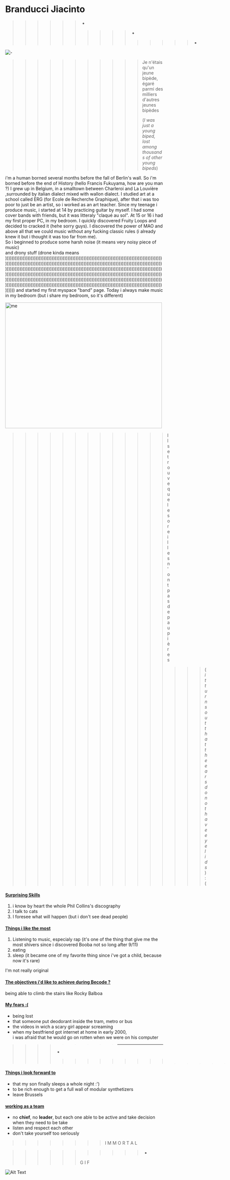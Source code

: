# Branducci Jiacinto  
>>>>>>*
>>>>>>>>>>*
>>>>>>>>>>>>>>>*
![-](https://www.notrecinema.com/images/usercontent/star/patrick-timsit-photo_99034_36372.jpg)
>>>>>>>>>>>Je n'étais qu'un jeune bipède, 
>>>>>>>>>>égaré parmi des milliers d'autres jeunes bipèdes
>>>>>>>>>>>>
>>>>>>>>>>>(_I was just a young biped,
>>>>>>>>>>>lost among thousands of other young bipeds_)


i'm a human borned several months before the fall of Berlin's wall.
So i'm borned before the end of History (hello Francis Fukuyama, how are you man ?)
I grew up in Belgium, in a smalltown between Charleroi and La Louvière ,surrounded by
italian dialect mixed with wallon dialect. I studied art at a school called ERG (for Ecole de Recherche Graphique), after that i was too poor to just be an artist, so i worked as an art teacher. Since my teenage i produce music, i started at 14 by practicing guitar by myself. I had some cover bands with friends, but it was litteraly "claqué au sol". At 15 or 16 i had my first proper PC, in my bedroom. I quickly discovered Fruity Loops and decided to cracked it (hehe sorry guys). I discovered the power of MAO and above all that we could music without any fucking classic rules (i already knew it but i thought it was too far from me).   
So i beginned to produce some harsh noise (it means very noisy piece of music)   
and drony stuff (drone kinda means ))))))))))))))))))))))))))))))))))))))))))))))))))))))))))))))))))))))))))))))))))))))))))))))))))))))))))))))))))))))))))))))))))))))))))))))))))))))))))))))))))))))))))))))))))))))))))))))))))))))))))))))))))))))))))))))))))))))))))))))))))))))))))))))))))))))))))))))))))))))))))))))))))))))))))))))))))))))))))))))))))))))))))))))))))))))))))))))))))))))))))))))))))))))))))))))))))))))))))))))))))))))))))))))))))))))))))))))))))))))))))))))))))))))))))))))))))))))))))))))))))))))))))))))))))))))))))))))))))))))))))))))))))))))))))))))))))))))))))))))))))))))))))))))))))))))))))))))))))
and started my first myspace  "band" page. 
Today i always make music in my bedroom (but i share my bedroom, so it's different)


<img src="https://1.bp.blogspot.com/-WWkimL8cJk0/XYCMHevHjKI/AAAAAAABJIU/YzbicO9JRVstAF0xaClpjjaOcdpfm9-FQCLcBGAsYHQ/s1600/crise%2B15.jpg" alt="me" width="500" height="400"/>

>>>>>>>>>>>>> Il se trouve que les oreilles n'ont pas de paupières
>>>>>>>>>>>>>>>>(_it turns out that the ears do not have eyelids_)
>>>>>>>>>>>>>>>>:(

#### <ins>Surprising Skills<ins> 

1. i know by heart the whole Phil Collins's discography
2. I talk to cats 
3. I foresee what will happen (but i don't see dead people)  

#### <ins>Things i like the most<ins>

1. Listening to music, especialy rap (it's one of the thing that give me the most shivers since i discovered Booba not so long after 9/11)
2. eating 
3. sleep (it became one of my favorite thing since i've got a child, because now it's rare)

I'm not really original 
#### <ins>The objectives i'd like to achieve during Becode ?<ins>

being able to climb the stairs like Rocky Balboa

#### <ins>My fears<ins> :(
* being lost 
* that someone put deodorant inside the tram, metro or bus
* the videos in wich a scary girl appear screaming 
* when my bestfriend got internet at home in early 2000,  
i was afraid that he would go on rotten when we were on his computer
>>>>>>>>>***
>>>>*
>>>>>>>>>>>>>****
>>>>>>>>>>>>>>>>>>>>>>>>>****
#### <ins>Things i look forward to<ins>
* that my son finally sleeps a whole night  :')
* to be rich enough to get a full wall of modular synthetizers
* leave Brussels 


#### <ins>working as a team<ins>
* no **chief**, no **leader**, but each one able to be active and take decision when they need to be take
* listen and respect each other 
* don't take yourself too seriously

>>>>>>>>I
>>>>>>>>M 
>>>>>>>>M
>>>>>>>>O
>>>>>>>>R
>>>>>>>>T
>>>>>>>>A
>>>>>>>>L

>>>>>>>>>>>*
>>>>>>G
>>>>>I
>>F


![Alt Text](https://c.tenor.com/qPwjNK5cR4MAAAAM/immortal-call-of-the-wintermoon-immortal-dance-forest-headbang.gif)
